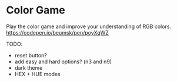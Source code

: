 # Color Game
Play the color game and improve your understanding of RGB colors.
https://codepen.io/beumsk/pen/poyXqWZ

TODO:
* reset button?
* add easy and hard options? (n3 and n9)
* dark theme
* HEX + HUE modes
